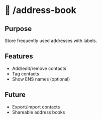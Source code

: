 # 📖 /address-book

## Purpose

Store frequently used addresses with labels.

## Features

- Add/edit/remove contacts
- Tag contacts
- Show ENS names (optional)

## Future

- Export/import contacts
- Shareable address books
